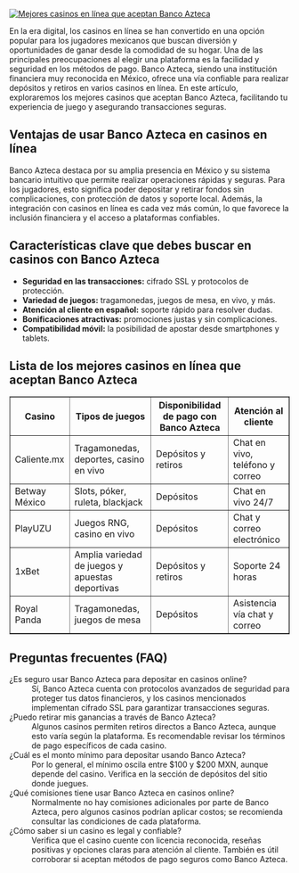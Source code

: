 [![Mejores casinos en línea que aceptan Banco Azteca](https://123-caf.pages.dev/gitsignup.png)](https://vrmoo.ru/Bt82HjjY)

<p>En la era digital, los casinos en línea se han convertido en una opción popular para los jugadores mexicanos que buscan diversión y oportunidades de ganar desde la comodidad de su hogar. Una de las principales preocupaciones al elegir una plataforma es la facilidad y seguridad en los métodos de pago. Banco Azteca, siendo una institución financiera muy reconocida en México, ofrece una vía confiable para realizar depósitos y retiros en varios casinos en línea. En este artículo, exploraremos los mejores casinos que aceptan Banco Azteca, facilitando tu experiencia de juego y asegurando transacciones seguras.</p>  <h2>Ventajas de usar Banco Azteca en casinos en línea</h2> <p>Banco Azteca destaca por su amplia presencia en México y su sistema bancario intuitivo que permite realizar operaciones rápidas y seguras. Para los jugadores, esto significa poder depositar y retirar fondos sin complicaciones, con protección de datos y soporte local. Además, la integración con casinos en línea es cada vez más común, lo que favorece la inclusión financiera y el acceso a plataformas confiables.</p>  <h2>Características clave que debes buscar en casinos con Banco Azteca</h2> <ul> <li><strong>Seguridad en las transacciones:</strong> cifrado SSL y protocolos de protección.</li> <li><strong>Variedad de juegos:</strong> tragamonedas, juegos de mesa, en vivo, y más.</li> <li><strong>Atención al cliente en español:</strong> soporte rápido para resolver dudas.</li> <li><strong>Bonificaciones atractivas:</strong> promociones justas y sin complicaciones.</li> <li><strong>Compatibilidad móvil:</strong> la posibilidad de apostar desde smartphones y tablets.</li> </ul>  <h2>Lista de los mejores casinos en línea que aceptan Banco Azteca</h2> <table border="1" cellspacing="0" cellpadding="5"> <thead> <tr> <th>Casino</th> <th>Tipos de juegos</th> <th>Disponibilidad de pago con Banco Azteca</th> <th>Atención al cliente</th> </tr> </thead> <tbody> <tr> <td>Caliente.mx</td> <td>Tragamonedas, deportes, casino en vivo</td> <td>Depósitos y retiros</td> <td>Chat en vivo, teléfono y correo</td> </tr> <tr> <td>Betway México</td> <td>Slots, póker, ruleta, blackjack</td> <td>Depósitos</td> <td>Chat en vivo 24/7</td> </tr> <tr> <td>PlayUZU</td> <td>Juegos RNG, casino en vivo</td> <td>Depósitos</td> <td>Chat y correo electrónico</td> </tr> <tr> <td>1xBet</td> <td>Amplia variedad de juegos y apuestas deportivas</td> <td>Depósitos y retiros</td> <td>Soporte 24 horas</td> </tr> <tr> <td>Royal Panda</td> <td>Tragamonedas, juegos de mesa</td> <td>Depósitos</td> <td>Asistencia vía chat y correo</td> </tr> </tbody> </table>  <h2>Preguntas frecuentes (FAQ)</h2> <dl> <dt>¿Es seguro usar Banco Azteca para depositar en casinos online?</dt> <dd>Sí, Banco Azteca cuenta con protocolos avanzados de seguridad para proteger tus datos financieros, y los casinos mencionados implementan cifrado SSL para garantizar transacciones seguras.</dd>  <dt>¿Puedo retirar mis ganancias a través de Banco Azteca?</dt> <dd>Algunos casinos permiten retiros directos a Banco Azteca, aunque esto varía según la plataforma. Es recomendable revisar los términos de pago específicos de cada casino.</dd>  <dt>¿Cuál es el monto mínimo para depositar usando Banco Azteca?</dt> <dd>Por lo general, el mínimo oscila entre $100 y $200 MXN, aunque depende del casino. Verifica en la sección de depósitos del sitio donde juegues.</dd>  <dt>¿Qué comisiones tiene usar Banco Azteca en casinos online?</dt> <dd>Normalmente no hay comisiones adicionales por parte de Banco Azteca, pero algunos casinos podrían aplicar costos; se recomienda consultar las condiciones de cada plataforma.</dd>  <dt>¿Cómo saber si un casino es legal y confiable?</dt> <dd>Verifica que el casino cuente con licencia reconocida, reseñas positivas y opciones claras para atención al cliente. También es útil corroborar si aceptan métodos de pago seguros como Banco Azteca.</dd> </dl>
